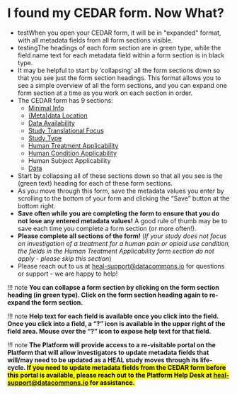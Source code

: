# I found my CEDAR form. Now What?

* testWhen you open your CEDAR form, it will be in "expanded" format, with all metadata fields from all form sections visible. 
* testingThe headings of each form section are in green type, while the field name text for each metadata field within a form section is in black type.
* It may be helpful to start by ‘collapsing’ all the form sections down so that you see just the form section headings. This format allows you to see a simple overview of all the form sections, and you can expand one form section at a time as you work on each section in order.
* The CEDAR form has 9 sections: 
    * [Minimal Info](minimal-info.md) 
    * [(Meta)data Location](meta-data-location.md) 
    * [Data Availability](data-availability.md)
    * [Study Translational Focus](study-translational-focus.md) 
    * [Study Type](study-type.md) 
    * [Human Treatment Applicability](human-treatment-applicability.md) 
    * [Human Condition Applicability](human-condition-applicability.md) 
    * Human Subject Applicability
    * [Data](data.md) 
* Start by collapsing all of these sections down so that all you see is the (green text) heading for each of these form sections.
* As you move through this form, save the metadata values you enter by scrolling to the bottom of your form and clicking the “Save” button at the bottom right. 
* **Save often while you are completing the form to ensure that you do not lose any entered metadata values!** A good rule of thumb may be to save each time you complete a form section (or more often!).
* **Please complete all sections of the form!** (*If your study does not focus on investigation of a treatment for a human pain or opioid use condition, the fields in the Human Treatment Applicability form section do not apply - please skip this section*)
* Please reach out to us at heal-support@datacommons.io for questions or support - we are happy to help!

!!! note
**You can collapse a form section by clicking on the form section heading (in green type). Click on the form section heading again to re-expand the form section.** 
   
!!! note
**Help text for each field is available once you click into the field. Once you click into a field, a “?” icon is available in the upper right of the field area. Mouse over the “?” icon to expose help text for that field.**

!!! note
**The Platform will provide access to a re-visitable portal on the Platform that will allow investigators to update metadata fields that will/may need to be updated as a HEAL study moves through its life-cycle. <mark>If you need to update metadata fields from the CEDAR form before this portal is available, please reach out to the Platform Help Desk at heal-support@datacommons.io for assistance.</mark>** 


 







